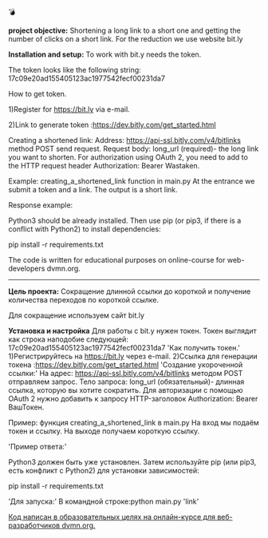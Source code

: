 :bomb:

**project objective:**
Shortening a long link to a short one and getting the number of clicks on a short link.
For the reduction we use website bit.ly

**Installation and setup:**
To work with bit.y needs the token.

The token looks like the following string: 17c09e20ad155405123ac1977542fecf00231da7

How to get token.

 1)Register for https://bit.ly via e-mail.
 
 2)Link to generate token :https://dev.bitly.com/get_started.html
 
Creating a shortened link:
 Address: https://api-ssl.bitly.com/v4/bitlinks method POST send request.
 Request body: long_url (required)- the long link you want to shorten.
 For authorization using OAuth 2, you need to add to the HTTP request header Authorization: Bearer Wastaken.
 
 Example: creating_a_shortened_link function in main.py
 At the entrance we submit a token and a link.
 The output is a short link.
 
 Response example:

Python3 should be already installed. Then use pip (or pip3, if there is a conflict with Python2) to install dependencies:

pip install -r requirements.txt

The code is written for educational purposes on online-course for web-developers dvmn.org.

***********************************************

**Цель проекта:**
Сокращение длинной ссылки до короткой и получение количества переходов по короткой ссылке.

Для сокращение используем сайт bit.ly

**Установка и настройка**
Для работы с bit.y нужен токен.
Токен выглядит как строка наподобие следующей: 17c09e20ad155405123ac1977542fecf00231da7
'Как получить токен.'
  1)Регистрируйтесь на https://bit.ly через e-mail.
  2)Ссылка для генерации токена :https://dev.bitly.com/get_started.html
'Создание укороченной ссылки:'
  На адрес: https://api-ssl.bitly.com/v4/bitlinks методом POST отправляем запрос.
  Тело запроса: long_url (обязательный)- длинная ссылка, которую вы хотите сократить.
  Для авторизации с помощью OAuth 2 нужно добавить к запросу HTTP-заголовок Authorization: Bearer ВашТокен.
  
  Пример: функция creating_a_shortened_link в main.py
    На вход мы подаём токен и ссылку.
    На выходе получаем короткую ссылку.
  
  'Пример ответа:'
    
  

Python3 должен быть уже установлен. Затем используйте pip (или pip3, есть конфликт с Python2) для установки зависимостей:

  pip install -r requirements.txt
  
'Для запуска:'
  В командной строке:python main.py 'link'

[Код написан в образовательных целях на онлайн-курсе для веб-разработчиков dvmn.org.](dvmn.org)
